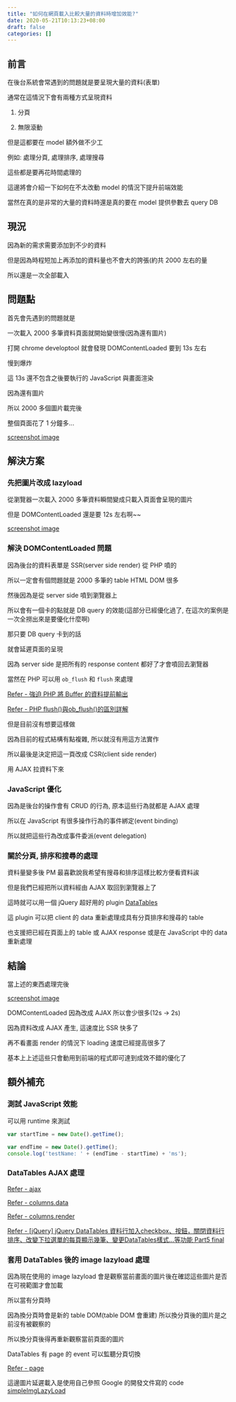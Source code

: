 ```yaml
---
title: "如何在網頁載入比較大量的資料時增加效能?"
date: 2020-05-21T10:13:23+08:00
draft: false
categories: []
---
```


## 前言

在後台系統會常遇到的問題就是要呈現大量的資料(表單)

通常在這情況下會有兩種方式呈現資料

1. 分頁

2. 無限滾動

但是這都要在 model 額外做不少工

例如: 處理分頁, 處理排序, 處理搜尋

這些都是要再花時間處理的

這邊將會介紹一下如何在不太改動 model 的情況下提升前端效能

當然在真的是非常的大量的資料時還是真的要在 model 提供參數去 query DB

## 現況

因為新的需求需要添加到不少的資料

但是因為時程短加上再添加的資料量也不會大的誇張(約共 2000 左右的量

所以還是一次全部載入


## 問題點

首先會先遇到的問題就是

一次載入 2000 多筆資料頁面就開始變很慢(因為還有圖片)

打開 chrome developtool 就會發現 DOMContentLoaded 要到 13s 左右

慢到爆炸

這 13s 還不包含之後要執行的 JavaScript 與畫面渲染

因為還有圖片

所以 2000 多個圖片載完後

整個頁面花了 1 分鐘多...

[screenshot image](/images/螢幕快照_2020-05-21_下午1.49.36.png)

## 解決方案

### 先把圖片改成 lazyload

從瀏覽器一次載入 2000 多筆資料瞬間變成只載入頁面會呈現的圖片

但是 DOMContentLoaded 還是要 12s 左右啊~~

[screenshot image](/images/螢幕快照_2020-05-21_下午3.01.21.png)

### 解決 DOMContentLoaded 問題

因為後台的資料表單是 SSR(server side render) 從 PHP 噴的

所以一定會有個問題就是 2000 多筆的 table HTML DOM 很多

然後因為是從 server side 噴到瀏覽器上

所以會有一個卡的點就是 DB query 的效能(這部分已經優化過了, 在這次的案例是一次全撈出來是要優化什麼啊)

那只要 DB query 卡到的話

就會延遲頁面的呈現

因為 server side 是把所有的 response content 都好了才會噴回去瀏覽器

當然在 PHP 可以用 `ob_flush` 和 `flush` 來處理

[Refer - 強迫 PHP 將 Buffer 的資料提前輸出](https://blog.longwin.com.tw/2010/12/php-buffer-flush-2010/)

[Refer - PHP flush()與ob_flush()的區別詳解](https://codertw.com/%E7%A8%8B%E5%BC%8F%E8%AA%9E%E8%A8%80/240051/)

但是目前沒有想要這樣做

因為目前的程式結構有點複雜, 所以就沒有用這方法實作

所以最後是決定把這一頁改成 CSR(client side render)

用 AJAX 拉資料下來

### JavaScript 優化

因為是後台的操作會有 CRUD 的行為, 原本這些行為就都是 AJAX 處理

所以在 JavaScript 有很多操作行為的事件綁定(event binding)

所以就把這些行為改成事件委派(event delegation)

### 關於分頁, 排序和搜尋的處理

資料量變多後 PM 最喜歡說我希望有搜尋和排序這樣比較方便看資料誒

但是我們已經把所以資料經由 AJAX 取回到瀏覽器上了

這時就可以用一個 jQuery 超好用的 plugin [DataTables](https://datatables.net/)

這 plugin 可以把 client 的 data 重新處理成具有分頁排序和搜尋的 table

也支援把已經在頁面上的 table 或 AJAX response 或是在 JavaScript 中的 data 重新處理

## 結論

當上述的東西處理完後

[screenshot image](/images/螢幕快照_2020-05-21_下午2.55.41.png)

DOMContentLoaded 因為改成 AJAX 所以會少很多(12s -> 2s)

因為資料改成 AJAX 產生, 這速度比 SSR 快多了

再不看畫面 render 的情況下 loading 速度已經提高很多了

基本上上述這些只會動用到前端的程式即可達到成效不錯的優化了

## 額外補充

### 測試 JavaScript 效能

可以用 runtime 來測試

```JavaScript
var startTime = new Date().getTime();

var endTime = new Date().getTime();
console.log('testName: ' + (endTime - startTime) + 'ms');
```

### DataTables AJAX 處理

[Refer - ajax](https://datatables.net/reference/option/ajax)

[Refer - columns.data](https://datatables.net/reference/option/columns.data)

[Refer - columns.render](https://datatables.net/reference/option/columns.render)

[Refer - [jQuery] jQuery DataTables 資料行加入checkbox、按鈕，關閉資料行排序、改變下拉選單的每頁顯示幾筆、變更DataTables樣式…等功能 Part5 final](https://dotblogs.com.tw/shadow/2018/04/03/065712)

### 套用 DataTables 後的 image lazyload 處理

因為現在使用的 image lazyload 會是觀察當前畫面的圖片後在確認這些圖片是否在可視範圍才會加載

所以當有分頁時

因為換分頁時會是新的 table DOM(table DOM 會重建) 所以換分頁後的圖片是之前沒有被觀察的

所以換分頁後得再重新觀察當前頁面的圖片

DataTables 有 page 的 event 可以監聽分頁切換

[Refer - page](https://datatables.net/reference/event/page)

這邊圖片延遲載入是使用自己參照 Google 的開發文件寫的 code [simpleImgLazyLoad](https://github.com/tedshd/simpleImgLazyLoad)
